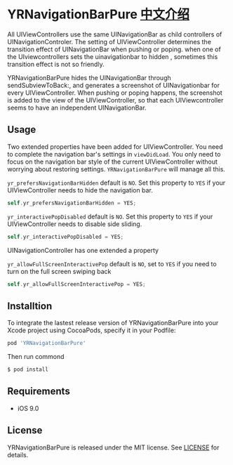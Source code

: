 YRNavigationBarPure [中文介绍](https://github.com/zongmumask/YRNavigationBarPure/blob/master/README_CN.md)
============

All UIViewControllers use the same UINavigationBar as child controllers of UINavigationControler. The setting of UIViewController determines the transition effect of UINavigationBar when pushing or poping. when one of the UIviewcontrollers sets the uinavigationbar to hidden , sometimes this transition effect is not so friendly.

YRNavigationBarPure hides the UINavigationBar through sendSubviewToBack:, and generates a screenshot of UINavigationbar for every UIViewController. When pushing or poping happens, the screenshot is added to the view of the UIViewController, so that each UIViewcontroller seems to have an independent UINavigationBar.

## Usage

Two extended properties have been added for UIViewController. You need to complete the navigation bar's settings in `viewDidLoad`. You only need to focus on the navigation bar style of the current UIViewController without worrying about restoring settings. `YRNavigationBarPure` will manage all this.

`yr_prefersNavigationBarHidden` default is `NO`. Set this property to `YES` if your UIViewController needs to hide the navigation bar.

```objective-c
self.yr_prefersNavigationBarHidden = YES;
```

`yr_interactivePopDisabled` default is `NO`. Set this property to `YES` if your UIViewController needs to disable side sliding.

```objective-c
self.yr_interactivePopDisabled = YES;
```

UINavigationController has one extended a property

`yr_allowFullScreenInteractivePop` default is `NO`, set to `YES` if you need to turn on the full screen swiping back

```objective-c
self.yr_allowFullScreenInteractivePop = YES;
```

## Installtion

To integrate the lastest release version of YRNavigationBarPure into your Xcode project using CocoaPods, specify it in your Podfile:

```ruby
pod 'YRNavigationBarPure'
```
Then run commond

```bash
$ pod install
```

## Requirements

- iOS 9.0

## License

YRNavigationBarPure is released under the MIT license. See [LICENSE](https://github.com/zongmumask/YRNavigationBarPure/edit/master/LICENSE) for details.
